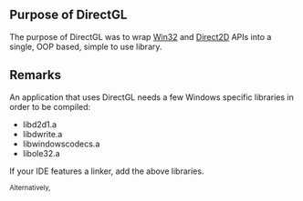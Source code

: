 ## Purpose of DirectGL
The purpose of DirectGL was to wrap [Win32](https://learn.microsoft.com/en-us/windows/win32/) and [Direct2D](https://learn.microsoft.com/en-us/windows/win32/direct2d/direct2d-portal) APIs into a single, OOP based, simple to use library.

## Remarks
An application that uses DirectGL needs a few Windows specific libraries in order to be compiled:
  - libd2d1.a
  - libdwrite.a
  - libwindowscodecs.a
  - libole32.a

If your IDE features a linker, add the above libraries.

<sub>Alternatively, </sub>
